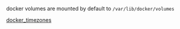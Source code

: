docker volumes are mounted by default to ```/var/lib/docker/volumes```

[docker_timezones](https://github.com/voulix/selfhosted-simplified/blob/main/docker_timezones)